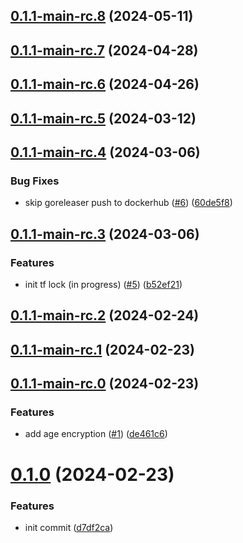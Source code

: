 ## [0.1.1-main-rc.8](https://github.com/kholisrag/terraform-backend-gitops/compare/v0.1.1-main-rc.7...v0.1.1-main-rc.8) (2024-05-11)



## [0.1.1-main-rc.7](https://github.com/kholisrag/terraform-backend-gitops/compare/v0.1.1-main-rc.6...v0.1.1-main-rc.7) (2024-04-28)



## [0.1.1-main-rc.6](https://github.com/kholisrag/terraform-backend-gitops/compare/v0.1.1-main-rc.5...v0.1.1-main-rc.6) (2024-04-26)



## [0.1.1-main-rc.5](https://github.com/kholisrag/terraform-backend-gitops/compare/v0.1.1-main-rc.4...v0.1.1-main-rc.5) (2024-03-12)



## [0.1.1-main-rc.4](https://github.com/kholisrag/terraform-backend-gitops/compare/v0.1.1-main-rc.3...v0.1.1-main-rc.4) (2024-03-06)


### Bug Fixes

* skip goreleaser push to dockerhub ([#6](https://github.com/kholisrag/terraform-backend-gitops/issues/6)) ([60de5f8](https://github.com/kholisrag/terraform-backend-gitops/commit/60de5f8cb7ca5de2384cd25a728bb5280c9a84a0))



## [0.1.1-main-rc.3](https://github.com/kholisrag/terraform-backend-gitops/compare/v0.1.1-main-rc.2...v0.1.1-main-rc.3) (2024-03-06)


### Features

* init tf lock (in progress) ([#5](https://github.com/kholisrag/terraform-backend-gitops/issues/5)) ([b52ef21](https://github.com/kholisrag/terraform-backend-gitops/commit/b52ef2177a1680463e2013de9aba88a22e3a62b5))



## [0.1.1-main-rc.2](https://github.com/kholisrag/terraform-backend-gitops/compare/v0.1.1-main-rc.1...v0.1.1-main-rc.2) (2024-02-24)



## [0.1.1-main-rc.1](https://github.com/kholisrag/terraform-backend-gitops/compare/v0.1.1-main-rc.0...v0.1.1-main-rc.1) (2024-02-23)



## [0.1.1-main-rc.0](https://github.com/kholisrag/terraform-backend-gitops/compare/v0.1.0...v0.1.1-main-rc.0) (2024-02-23)


### Features

* add age encryption ([#1](https://github.com/kholisrag/terraform-backend-gitops/issues/1)) ([de461c6](https://github.com/kholisrag/terraform-backend-gitops/commit/de461c60dba9da9bf9d174d706c4e8957d25e316))



# [0.1.0](https://github.com/kholisrag/terraform-backend-gitops/compare/d7df2caf14b30e0c8976210155bf673d87c311ab...v0.1.0) (2024-02-23)


### Features

* init commit ([d7df2ca](https://github.com/kholisrag/terraform-backend-gitops/commit/d7df2caf14b30e0c8976210155bf673d87c311ab))



